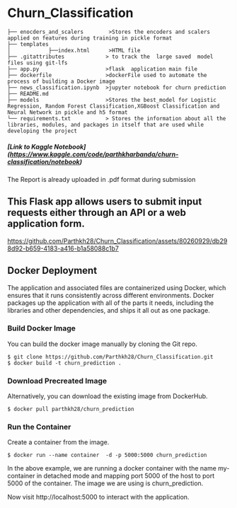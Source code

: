 # Churn_Classification

```
├── enocders_and_scalers        >Stores the encoders and scalers applied on features during training in pickle format
├── templates   
│            ├──index.html      >HTML file
├── .gitattributes             > to track the  large saved  model files using git-lfs
├── app.py                     >flask  application main file
├── dockerfile                 >dockerFile used to automate the process of building a Docker image
├── news_classification.ipynb  >jupyter notebook for churn prediction
├── README.md    
├── models                     >Stores the best_model for Logistic Regression, Random Forest Classification,XGBoost Classification and Neural Network in pickle and h5 format
└── requirements.txt           > Stores the information about all the libraries, modules, and packages in itself that are used while developing the project
```

##### [Link to Kaggle Notebook] (https://www.kaggle.com/code/parthkharbanda/churn-classification/notebook)


The Report is already uploaded in .pdf format during submission

## This Flask app allows users to submit input requests either through an API or a web application form.
https://github.com/Parthkh28/Churn_Classification/assets/80260929/db298d92-b659-4183-a416-b1a58088c1b7
## Docker Deployment
The application and associated files are containerized using Docker, which ensures that it runs consistently across different environments. Docker packages up the application with all of the parts it needs, including the libraries and other dependencies, and ships it all out as one package.
### Build Docker Image
You can build the docker image manually by cloning the Git repo.
```
$ git clone https://github.com/Parthkh28/Churn_Classification.git
$ docker build -t churn_prediction .
```
### Download Precreated Image
Alternatively, you can download the existing image from DockerHub.
```
$ docker pull parthkh28/churn_prediction
```
### Run the Container
Create a container from the image.
```
$ docker run --name container  -d -p 5000:5000 churn_prediction
```
In the above example, we are running a docker container with the name my-container in detached mode and mapping port 5000 of the host to port 5000 of the container. The image we are using is churn_prediction.

Now visit http://localhost:5000 to interact with the application.




